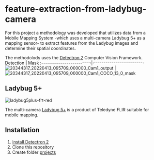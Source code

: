 # feature-extraction-from-ladybug-camera
For this project a methodology was developed that utilizes data from a Mobile Mapping System -which uses a multi-camera Ladybug 5+ as a mapping sensor- to extract features from the Ladybug images and determine their spatial coordinates.

The methodolody uses the [Detectron 2](https://github.com/facebookresearch/detectron2) Computer Vision Framework.
Detection                  | Mask
:-------------------------:|:-------------------------:
![20344317_20220413_095709_000000_Cam1_output](https://github.com/GElpida/feature-extraction-from-ladybug-camera/assets/162966788/4ce13c9e-8763-4742-9194-af0975926f1d) | ![20344317_20220413_095709_000000_Cam1_COCO_13_0_mask](https://github.com/GElpida/feature-extraction-from-ladybug-camera/assets/162966788/64a4e709-dcc8-4b80-a15b-5fe7dfd94445)

## Ladybug 5+
![ladybug5plus-frt-red](https://github.com/GElpida/feature-extraction-from-ladybug-camera/assets/162966788/83de8cfa-3f98-4303-8c37-20e5e7db9a97)

The multi-camera [Ladybug 5+](https://www.flir.com/products/ladybug5plus/?vertical=machine+vision&segment=iis) is a product of Teledyne FLIR suitable for mobile mapping.

## Installation 
1. [Install Detectron 2](https://haroonshakeel.medium.com/detectron2-setup-on-windows-10-and-linux-407e5382df1)
2. Clone this repository
3. Create folder [projects](projects.md)
